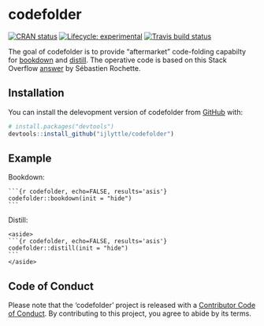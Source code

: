 
<!-- README.md is generated from README.Rmd. Please edit that file -->

# codefolder

<!-- badges: start -->

[![CRAN
status](https://www.r-pkg.org/badges/version/codefolder)](https://CRAN.R-project.org/package=codefolder)
[![Lifecycle:
experimental](https://img.shields.io/badge/lifecycle-experimental-orange.svg)](https://www.tidyverse.org/lifecycle/#experimental)
[![Travis build
status](https://travis-ci.org/ijlyttle/codefolder.svg?branch=master)](https://travis-ci.org/ijlyttle/codefolder)
<!-- badges: end -->

The goal of codefolder is to provide “aftermarket” code-folding
capabilty for [bookdown](https://bookdown.org/yihui/bookdown) and
[distill](https://rstudio.github.io/distill). The operative code is
based on this Stack Overflow
[answer](https://stackoverflow.com/a/45501553) by Sébastien Rochette.

## Installation

You can install the delevopment version of codefolder from
[GitHub](https://github.com/ijlyttle/codefolder) with:

``` r
# install.packages("devtools")
devtools::install_github("ijlyttle/codefolder")
```

## Example

Bookdown:

    ```{r codefolder, echo=FALSE, results='asis'}
    codefolder::bookdown(init = "hide")
    ```

Distill:

    <aside>
    ```{r codefolder, echo=FALSE, results='asis'}
    codefolder::distill(init = "hide")
    ```
    </aside>

## Code of Conduct

Please note that the ‘codefolder’ project is released with a
[Contributor Code of Conduct](CODE_OF_CONDUCT.md). By contributing to
this project, you agree to abide by its terms.
